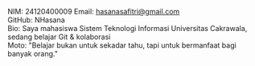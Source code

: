 NIM: 24120400009
Email: hasanasafitri@gmail.com  
GitHub: NHasana  
Bio: Saya mahasiswa Sistem Teknologi Informasi Universitas Cakrawala, sedang belajar Git & kolaborasi  
Moto: "Belajar bukan untuk sekadar tahu, tapi untuk bermanfaat bagi banyak orang."